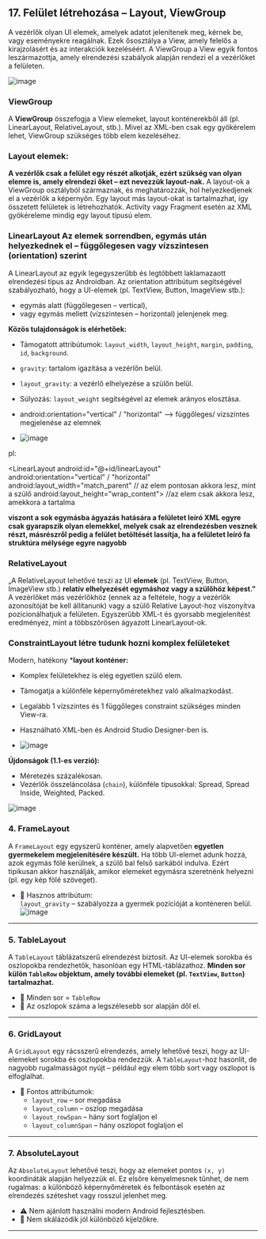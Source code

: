 ## 17. Felület létrehozása – Layout, ViewGroup

A vezérlők olyan UI elemek, amelyek adatot jelenítenek meg, kérnek be, vagy eseményekre reagálnak. Ezek ősosztálya a View, amely felelős a kirajzolásért és az interakciók kezeléséért. A ViewGroup a View egyik fontos leszármazottja, amely elrendezési szabályok alapján rendezi el a vezérlőket a felületen.

![image](https://github.com/user-attachments/assets/5b8415e4-594a-4a08-b428-1471b7c4a515)


### ViewGroup

A **ViewGroup** összefogja a View elemeket, layout konténerekből áll (pl. LinearLayout, RelativeLayout, stb.). Mivel az XML-ben csak egy gyökérelem lehet, ViewGroup szükséges több elem kezeléséhez.

### Layout elemek: 
**A vezérlők csak a felület egy részét alkotják, ezért szükség van olyan elemre is, amely elrendezi őket – ezt nevezzük layout-nak.**
A layout-ok a ViewGroup osztályból származnak, és meghatározzák, hol helyezkedjenek el a vezérlők a képernyőn.
Egy layout más layout-okat is tartalmazhat, így összetett felületek is létrehozhatók.
Activity vagy Fragment esetén az XML gyökéreleme mindig egy layout típusú elem.

### LinearLayout Az elemek sorrendben, **egymás után helyezkednek el** – függőlegesen vagy vízszintesen (orientation) szerint

A LinearLayout az egyik legegyszerűbb és legtöbbett laklamazaott elrendezési típus az Androidban. 
Az orientation attribútum segítségével szabályozható, hogy a UI-elemek (pl. TextView, Button, ImageView stb.):
- egymás alatt (függőlegesen – vertical),
- vagy egymás mellett (vízszintesen – horizontal) jelenjenek meg.

**Közös tulajdonságok is elérhetőek:**
- Támogatott attribútumok: `layout_width`, `layout_height`, `margin`, `padding`, `id`, `background`.
- `gravity`: tartalom igazítása a vezérlőn belül.
- `layout_gravity`: a vezérlő elhelyezése a szülőn belül.
- Súlyozás: `layout_weight` segítségével az elemek arányos elosztása.
- android:orientation="vertical"   / "horizontal"  -->  függőleges/ vizszíntes megjelenése az elemnek

- ![image](https://github.com/user-attachments/assets/90023cd0-7d11-44d2-99c8-53687774aeaf)

pl:

<LinearLayout
    android:id="@+id/linearLayout"
    android:orientation="vertical"   / "horizontal"
    android:layout_width="match_parent"  // az elem pontosan akkora lesz, mint a szülő 
    android:layout_height="wrap_content">  //az elem csak akkora lesz, amekkora a tartalma

**viszont a sok egymásba ágyazás hatására a felületet leíró XML egyre csak gyarapszik olyan elemekkel, melyek csak az elrendezésben vesznek részt, másrészről pedig a felület betöltését lassítja, ha a felületet leíró fa struktúra mélysége egyre nagyobb**

### RelativeLayout

„A RelativeLayout lehetővé teszi az UI **elemek** (pl. TextView, Button, ImageView stb.) **relatív elhelyezését egymáshoz vagy a szülőhöz képest.”**
A vezérlőket más vezérlőkhöz (ennek az a feltétele, hogy a vezérlők azonosítóját be kell állítanunk) vagy a szülő Relative Layout-hoz viszonyítva pozícionálhatjuk a felületen.
Egyszerűbb XML-t és gyorsabb megjelenítést eredményez, mint a többszörösen ágyazott LinearLayout-ok.


### ConstraintLayout létre tudunk hozni komplex felületeket

Modern, hatékony ***layout konténer:**
- Komplex felületekhez is elég egyetlen szülő elem.
- Támogatja a különféle képernyőméretekhez való alkalmazkodást.
- Legalább 1 vízszintes és 1 függőleges constraint szükséges minden View-ra.
- Használható XML-ben és Android Studio Designer-ben is.

- ![image](https://github.com/user-attachments/assets/bb521225-08f8-4c97-9016-894cffd838bc)


**Újdonságok (1.1-es verzió):**
- Méretezés százalékosan.
- Vezérlők összeláncolása (`chain`), különféle típusokkal: Spread, Spread Inside, Weighted, Packed.

![image](https://github.com/user-attachments/assets/1f2e2587-dcd9-4aa3-8f8a-a3bdf33ca7f3)

### 4. FrameLayout

A `FrameLayout` egy egyszerű konténer, amely alapvetően **egyetlen gyermekelem megjelenítésére készült.** 
Ha több UI-elemet adunk hozzá, azok egymás fölé kerülnek, a szülő bal felső sarkából indulva. 
Ezért tipikusan akkor használják, amikor elemeket egymásra szeretnénk helyezni (pl. egy kép fölé szöveget).

- 📌 Hasznos attribútum:  
  `layout_gravity` – szabályozza a gyermek pozícióját a konténeren belül.
  ![image](https://github.com/user-attachments/assets/2a72a041-7ac7-4dc0-9ab7-78036ae10503)

---

### 5. TableLayout

A `TableLayout` táblázatszerű elrendezést biztosít. Az UI-elemek sorokba és oszlopokba rendezhetők, hasonlóan egy HTML-táblázathoz. 
**Minden sor külön `TableRow` objektum, amely további elemeket (pl. `TextView`, `Button`) tartalmazhat.**

- 🔹 Minden sor = `TableRow`
- 🔹 Az oszlopok száma a legszélesebb sor alapján dől el.

---

### 6. GridLayout

A `GridLayout` egy rácsszerű elrendezés, amely lehetővé teszi, hogy az UI-elemeket sorokba és oszlopokba rendezzük. A `TableLayout`-hoz hasonlít, de nagyobb rugalmasságot nyújt – például egy elem több sort vagy oszlopot is elfoglalhat.

- 📌 Fontos attribútumok:
  - `layout_row` – sor megadása
  - `layout_column` – oszlop megadása
  - `layout_rowSpan` – hány sort foglaljon el
  - `layout_columnSpan` – hány oszlopot foglaljon el

---

### 7. AbsoluteLayout

Az `AbsoluteLayout` lehetővé teszi, hogy az elemeket pontos `(x, y)` koordináták alapján helyezzük el. Ez elsőre kényelmesnek tűnhet, de nem rugalmas: a különböző képernyőméretek és felbontások esetén az elrendezés széteshet vagy rosszul jelenhet meg.

- ⚠️ Nem ajánlott használni modern Android fejlesztésben.
- 🚫 Nem skálázódik jól különböző kijelzőkre.

---


